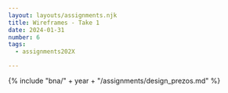 ```yaml
---
layout: layouts/assignments.njk
title: Wireframes - Take 1
date: 2024-01-31
number: 6
tags:
  - assignments202X

---
```



{% include "bna/" + year + "/assignments/design_prezos.md" %}
